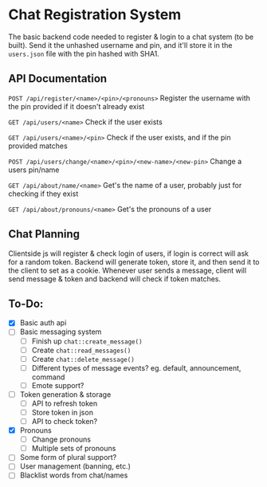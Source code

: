# Chat Registration System

The basic backend code needed to register & login to a chat system (to be built).
Send it the unhashed username and pin, and it'll store it in the `users.json` file with the pin hashed with SHA1.

## API Documentation

`POST /api/register/<name>/<pin>/<pronouns>` Register the username with the pin provided if it doesn't already exist

`GET /api/users/<name>` Check if the user exists

`GET /api/users/<name>/<pin>` Check if the user exists, and if the pin provided matches

`POST /api/users/change/<name>/<pin>/<new-name>/<new-pin>` Change a users pin/name

`GET /api/about/name/<name>` Get's the name of a user, probably just for checking if they exist

`GET /api/about/pronouns/<name>` Get's the pronouns of a user

## Chat Planning

Clientside js will register & check login of users, if login is correct will ask for a random token.
Backend will generate token, store it, and then send it to the client to set as a cookie.
Whenever user sends a message, client will send message & token and backend will check if token matches.

## To-Do:

- [x] Basic auth api
- [ ] Basic messaging system
	- [ ] Finish up `chat::create_message()`
	- [ ] Create `chat::read_messages()`
	- [ ] Create `chat::delete_message()`
	- [ ] Different types of message events? eg. default, announcement, command
	- [ ] Emote support?
- [ ] Token generation & storage
	- [ ] API to refresh token
	- [ ] Store token in json
	- [ ] API to check token?
- [x] Pronouns
	- [ ] Change pronouns
	- [ ] Multiple sets of pronouns
- [ ] Some form of plural support?
- [ ] User management (banning, etc.)
- [ ] Blacklist words from chat/names
